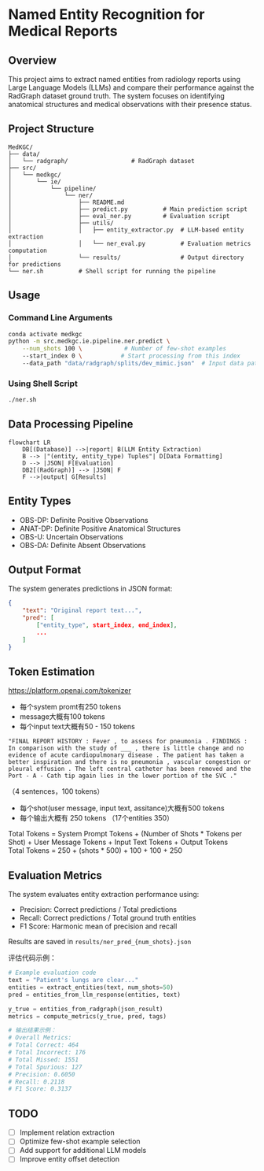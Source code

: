# Named Entity Recognition for Medical Reports

## Overview
This project aims to extract named entities from radiology reports using Large Language Models (LLMs) and compare their performance against the RadGraph dataset ground truth. The system focuses on identifying anatomical structures and medical observations with their presence status.

## Project Structure
```
MedKGC/
├── data/
│   └── radgraph/                  # RadGraph dataset
├── src/
│   └── medkgc/
│       └── ie/
│           └── pipeline/
│               └── ner/
│                   ├── README.md
│                   ├── predict.py          # Main prediction script
│                   ├── eval_ner.py         # Evaluation script
│                   ├── utils/
│                   │   ├── entity_extractor.py  # LLM-based entity extraction
│                   │   └── ner_eval.py          # Evaluation metrics computation
│                   └── results/                 # Output directory for predictions
└── ner.sh          # Shell script for running the pipeline
```

## Usage

### Command Line Arguments
```bash
conda activate medkgc
python -m src.medkgc.ie.pipeline.ner.predict \
    --num_shots 100 \            # Number of few-shot examples
    --start_index 0 \           # Start processing from this index
    --data_path "data/radgraph/splits/dev_mimic.json"  # Input data path
```

### Using Shell Script
```bash
./ner.sh
```

## Data Processing Pipeline
```mermaid
flowchart LR
    DB[(Database)] -->|report| B(LLM Entity Extraction)
    B --> |"(entity, entity_type) Tuples"| D[Data Formatting]
    D --> |JSON| F[Evaluation]
    DB2[(RadGraph)] --> |JSON| F
    F -->|output| G[Results]
```


## Entity Types
- OBS-DP: Definite Positive Observations
- ANAT-DP: Definite Positive Anatomical Structures
- OBS-U: Uncertain Observations
- OBS-DA: Definite Absent Observations

## Output Format
The system generates predictions in JSON format:
```json
{
    "text": "Original report text...",
    "pred": [
        ["entity_type", start_index, end_index],
        ...
    ]
}
```

## Token Estimation
https://platform.openai.com/tokenizer  

- 每个system promt有250 tokens  
- message大概有100 tokens
- 每个input text大概有50 - 150 tokens
```
"FINAL REPORT HISTORY : Fever , to assess for pneumonia . FINDINGS : In comparison with the study of ___ , there is little change and no evidence of acute cardiopulmonary disease . The patient has taken a better inspiration and there is no pneumonia , vascular congestion or pleural effusion . The left central catheter has been removed and the Port - A - Cath tip again lies in the lower portion of the SVC ."
```
（4 sentences，100 tokens）
- 每个shot(user message, input text, assitance)大概有500 tokens  
- 每个输出大概有 250 tokens （17个entities 350）
  
Total Tokens = System Prompt Tokens + (Number of Shots * Tokens per Shot) + User Message Tokens + Input Text Tokens + Output Tokens  
Total Tokens = 250 + (shots * 500) + 100 + 100 + 250

## Evaluation Metrics
The system evaluates entity extraction performance using:
- Precision: Correct predictions / Total predictions
- Recall: Correct predictions / Total ground truth entities
- F1 Score: Harmonic mean of precision and recall

Results are saved in `results/ner_pred_{num_shots}.json`

评估代码示例：
```python
# Example evaluation code
text = "Patient's lungs are clear..."
entities = extract_entities(text, num_shots=50)
pred = entities_from_llm_response(entities, text)

y_true = entities_from_radgraph(json_result)
metrics = compute_metrics(y_true, pred, tags)

# 输出结果示例：
# Overall Metrics:
# Total Correct: 464
# Total Incorrect: 176
# Total Missed: 1551
# Total Spurious: 127
# Precision: 0.6050
# Recall: 0.2118
# F1 Score: 0.3137
```


## TODO
- [ ] Implement relation extraction
- [ ] Optimize few-shot example selection
- [ ] Add support for additional LLM models
- [ ] Improve entity offset detection
